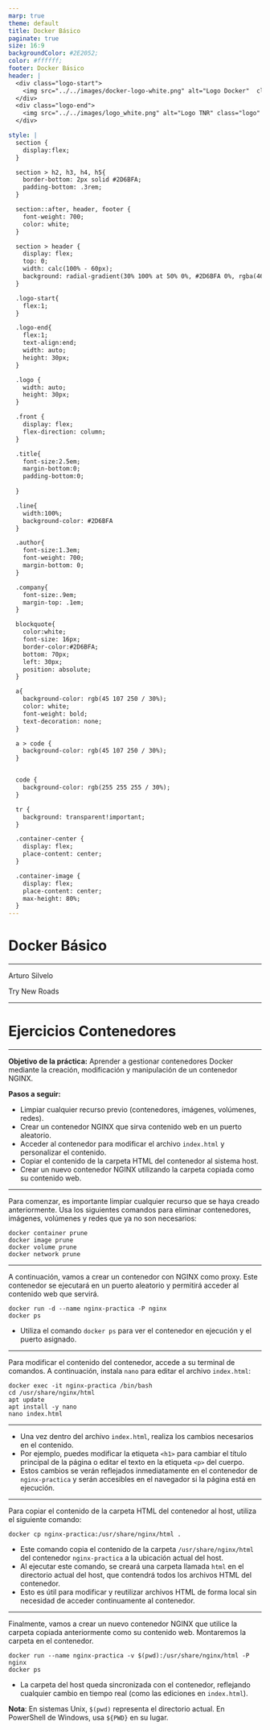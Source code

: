 ```yaml
---
marp: true
theme: default
title: Docker Básico
paginate: true
size: 16:9
backgroundColor: #2E2052;
color: #ffffff;
footer: Docker Básico
header: |
  <div class="logo-start">
    <img src="../../images/docker-logo-white.png" alt="Logo Docker"  class="logo"/>
  </div>
  <div class="logo-end">
    <img src="../../images/logo_white.png" alt="Logo TNR" class="logo" />
  </div>

style: |
  section {
    display:flex;
  }

  section > h2, h3, h4, h5{
    border-bottom: 2px solid #2D6BFA;
    padding-bottom: .3rem;
  }

  section::after, header, footer {
    font-weight: 700;
    color: white;
  }

  section > header {
    display: flex;
    top: 0;
    width: calc(100% - 60px);
    background: radial-gradient(30% 100% at 50% 0%, #2D6BFA 0%, rgba(46, 32, 82, 0.00) 100%);
  }

  .logo-start{
    flex:1;
  }

  .logo-end{
    flex:1;
    text-align:end;
    width: auto;
    height: 30px;
  }

  .logo {
    width: auto;
    height: 30px;
  }

  .front {
    display: flex;
    flex-direction: column;
  }

  .title{
    font-size:2.5em;
    margin-bottom:0;
    padding-bottom:0;
    
  }

  .line{
    width:100%;
    background-color: #2D6BFA
  }

  .author{
    font-size:1.3em;
    font-weight: 700;
    margin-bottom: 0;
  }

  .company{
    font-size:.9em;
    margin-top: .1em;
  }

  blockquote{
    color:white;
    font-size: 16px;
    border-color:#2D6BFA;
    bottom: 70px;
    left: 30px;
    position: absolute;
  }

  a{
    background-color: rgb(45 107 250 / 30%);
    color: white;
    font-weight: bold;
    text-decoration: none;
  }

  a > code {
    background-color: rgb(45 107 250 / 30%);
  }


  code {
    background-color: rgb(255 255 255 / 30%);
  }

  tr {
    background: transparent!important;
  }

  .container-center {
    display: flex;
    place-content: center;
  }

  .container-image {
    display: flex;
    place-content: center;
    max-height: 80%;
  }
---
```


  <!-- _paginate: skip -->

  <div class="front">
    <h1 class="title"> Docker Básico </h1>
    <hr class="line"/>
    <p class="author">Arturo Silvelo</p>
    <p class="company">Try New Roads</p>
  </div>

---

# Ejercicios Contenedores

---

**Objetivo de la práctica:**
Aprender a gestionar contenedores Docker mediante la creación, modificación y manipulación de un contenedor NGINX.

**Pasos a seguir:**

- Limpiar cualquier recurso previo (contenedores, imágenes, volúmenes, redes).
- Crear un contenedor NGINX que sirva contenido web en un puerto aleatorio.
- Acceder al contenedor para modificar el archivo `index.html` y personalizar el contenido.
- Copiar el contenido de la carpeta HTML del contenedor al sistema host.
- Crear un nuevo contenedor NGINX utilizando la carpeta copiada como su contenido web.

---

Para comenzar, es importante limpiar cualquier recurso que se haya creado anteriormente. Usa los siguientes comandos para eliminar contenedores, imágenes, volúmenes y redes que ya no son necesarios:

```
docker container prune
docker image prune
docker volume prune
docker network prune
```

---

A continuación, vamos a crear un contenedor con NGINX como proxy. Este contenedor se ejecutará en un puerto aleatorio y permitirá acceder al contenido web que servirá.

```
docker run -d --name nginx-practica -P nginx
docker ps
```

- Utiliza el comando `docker ps` para ver el contenedor en ejecución y el puerto asignado.

---

Para modificar el contenido del contenedor, accede a su terminal de comandos. A continuación, instala `nano` para editar el archivo `index.html`:

```
docker exec -it nginx-practica /bin/bash
cd /usr/share/nginx/html
apt update
apt install -y nano
nano index.html
```

---

- Una vez dentro del archivo `index.html`, realiza los cambios necesarios en el contenido.
- Por ejemplo, puedes modificar la etiqueta `<h1>` para cambiar el título principal de la página o editar el texto en la etiqueta `<p>` del cuerpo.
- Estos cambios se verán reflejados inmediatamente en el contenedor de `nginx-practica` y serán accesibles en el navegador si la página está en ejecución.

---

Para copiar el contenido de la carpeta HTML del contenedor al host, utiliza el siguiente comando:

```
docker cp nginx-practica:/usr/share/nginx/html .
```

- Este comando copia el contenido de la carpeta `/usr/share/nginx/html` del contenedor `nginx-practica` a la ubicación actual del host.
- Al ejecutar este comando, se creará una carpeta llamada `html` en el directorio actual del host, que contendrá todos los archivos HTML del contenedor.
- Esto es útil para modificar y reutilizar archivos HTML de forma local sin necesidad de acceder continuamente al contenedor.

---

Finalmente, vamos a crear un nuevo contenedor NGINX que utilice la carpeta copiada anteriormente como su contenido web. Montaremos la carpeta en el contenedor.

```
docker run --name nginx-practica -v $(pwd):/usr/share/nginx/html -P nginx
docker ps
```

- La carpeta del host queda sincronizada con el contenedor, reflejando cualquier cambio en tiempo real (como las ediciones en `index.html`).

**Nota**: En sistemas Unix, `$(pwd)` representa el directorio actual. En PowerShell de Windows, usa `${PWD}` en su lugar.
